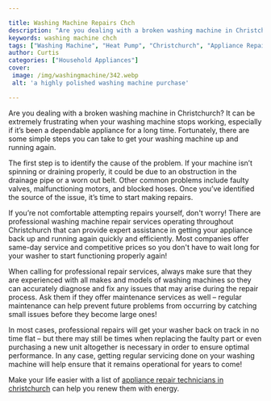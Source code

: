```yaml
---

title: Washing Machine Repairs Chch
description: "Are you dealing with a broken washing machine in Christchurch? It can be extremely frustrating when your washing machine stops wor...see more detail"
keywords: washing machine chch
tags: ["Washing Machine", "Heat Pump", "Christchurch", "Appliance Repair", "Laundry Appliances", "Clean Appliance"]
author: Curtis
categories: ["Household Appliances"]
cover: 
 image: /img/washingmachine/342.webp
 alt: 'a highly polished washing machine purchase'

---
```


Are you dealing with a broken washing machine in Christchurch? It can be extremely frustrating when your washing machine stops working, especially if it’s been a dependable appliance for a long time. Fortunately, there are some simple steps you can take to get your washing machine up and running again.

The first step is to identify the cause of the problem. If your machine isn’t spinning or draining properly, it could be due to an obstruction in the drainage pipe or a worn out belt. Other common problems include faulty valves, malfunctioning motors, and blocked hoses. Once you’ve identified the source of the issue, it’s time to start making repairs.

If you’re not comfortable attempting repairs yourself, don't worry! There are professional washing machine repair services operating throughout Christchurch that can provide expert assistance in getting your appliance back up and running again quickly and efficiently. Most companies offer same-day service and competitive prices so you don't have to wait long for your washer to start functioning properly again! 

When calling for professional repair services, always make sure that they are experienced with all makes and models of washing machines so they can accurately diagnose and fix any issues that may arise during the repair process. Ask them if they offer maintenance services as well – regular maintenance can help prevent future problems from occurring by catching small issues before they become large ones! 
 
In most cases, professional repairs will get your washer back on track in no time flat – but there may still be times when replacing the faulty part or even purchasing a new unit altogether is necessary in order to ensure optimal performance. In any case, getting regular servicing done on your washing machine will help ensure that it remains operational for years to come!

Make your life easier with a list of <a href="/pages/appliance-repair-technicians/new-zealand/christchurch/">appliance repair technicians in christchurch</a> can help you renew them with energy.